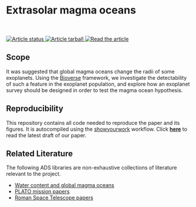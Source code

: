# Extrasolar magma oceans 

[//]: # (<p align="left">)

[//]: # (<img width = "300" src="src/figures/logo.jpg" alt="logo"/>)

[//]: # (</p>)
<br>
<br>
<a href="https://github.com/matiscke/magmaocean/actions/workflows/build.yml">
<img src="https://github.com/matiscke/magmaocean/actions/workflows/build.yml/badge.svg?branch=main" alt="Article status"/>
</a>
<a href="https://github.com/matiscke/magmaocean/raw/main-pdf/arxiv.tar.gz">
<img src="https://img.shields.io/badge/article-tarball-blue.svg?style=flat" alt="Article tarball"/>
</a>
<a href="https://github.com/matiscke/magmaocean/raw/main-pdf/ms.pdf">
<img src="https://img.shields.io/badge/article-pdf-blue.svg?style=flat" alt="Read the article"/>
</a>

## Scope
It was suggested that global magma oceans change the radii of some exoplanets. 
Using the [Bioverse](https://github.com/abixel/bioverse) framework, we investigate the detectability of such a feature in the exoplanet population, and explore how an exoplanet survey should be designed in order to test the magma ocean hypothesis.

## Reproducibility
This repository contains all code needed to reproduce the paper and its figures. It is autocompiled using the [showyourwork](https://github.com/rodluger/showyourwork) workflow.
Click [**here**](https://github.com/matiscke/magmaocean/raw/main-pdf/ms.pdf) to read the latest draft of our paper.

## Related Literature
The following ADS libraries are non-exhaustive collections of literature relevant to the project. 
- [Water content and global magma oceans](https://ui.adsabs.harvard.edu/public-libraries/sLyk1uAZTpisPRyj6ZGuyQ)
- [PLATO mission papers](https://ui.adsabs.harvard.edu/user/libraries/Qh2RtVhKSFucyRMqKBAQSg)
- [Roman Space Telescope papers](https://ui.adsabs.harvard.edu/user/libraries/Wl9mTrggRqelrqr62vsUIQ)



[//]: # (Once paper is out: Explain usage, dependencies, data sets similar to https://github.com/katiebreivik/hush)